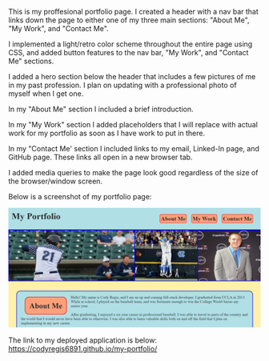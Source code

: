 This is my proffesional portfolio page.  I created a header with a nav bar that links down the page to either one of my three main sections: "About Me", "My Work", and "Contact Me".

I implemented a light/retro color scheme throughout the entire page using CSS, and added button features to the nav bar, "My Work", and "Contact Me" sections.

I added a hero section below the header that includes a few pictures of me in my past profession.  I plan on updating with a professional photo of myself when I get one.

In my "About Me" section I included a brief introduction.

In my "My Work" section I added placeholders that I will replace with actual work for my portfolio as soon as I have work to put in there. 

In my "Contact Me' section I included links to my email, Linked-In page, and GitHub page.  These links all open in a new browser tab.

I added media queries to make the page look good regardless of the size of the browser/window screen.

Below is a screenshot of my portfolio page:

![portfolio screenshot](./assets/images/portfolio-screenshot.png)


The link to my deployed application is below:
https://codyregis6891.github.io/my-portfolio/